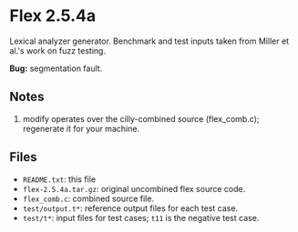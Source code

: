 # Flex 2.5.4a

Lexical analyzer generator. Benchmark and test inputs taken from Miller et al.'s
work on fuzz testing.

**Bug:** segmentation fault.

## Notes

1. modify operates over the cilly-combined source (flex_comb.c); regenerate it
for your machine. 

## Files

* `README.txt`: this file
* `flex-2.5.4a.tar.gz`: original uncombined flex source code.
* `flex_comb.c`: combined source file.
* `test/output.t*`: reference output files for each test case.
* `test/t*`: input files for test cases; `t11` is the negative test case.
